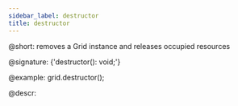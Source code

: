 ```yaml
---
sidebar_label: destructor
title: destructor
---          
```


@short: removes a Grid instance and releases occupied resources

@signature: {'destructor(): void;'}

@example:
grid.destructor();


@descr:


